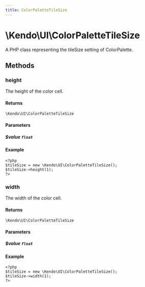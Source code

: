 ```yaml
---
title: ColorPaletteTileSize
---
```


# \Kendo\UI\ColorPaletteTileSize

A PHP class representing the tileSize setting of ColorPalette.


## Methods

### height
The height of the color cell.

#### Returns
`\Kendo\UI\ColorPaletteTileSize`

#### Parameters

##### $value `float`



#### Example 
    <?php
    $tileSize = new \Kendo\UI\ColorPaletteTileSize();
    $tileSize->height(1);
    ?>

### width
The width of the color cell.

#### Returns
`\Kendo\UI\ColorPaletteTileSize`

#### Parameters

##### $value `float`



#### Example 
    <?php
    $tileSize = new \Kendo\UI\ColorPaletteTileSize();
    $tileSize->width(1);
    ?>

